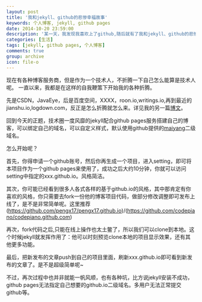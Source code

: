 ```yaml
---
layout: post
title: '我和jekyll、github的悲惨幸福故事'
keywords: 个人博客, jekyll, github pages
date: 2014-10-20 23:59:00
description: '某一天，我发现我喜欢上了github,随后就有了我和jekyll、github的悲惨幸福故事'
categories: [生活]
tags: [jekyll, github pages, 个人博客]
comments: true
group: archive
icon: file-o
---
```


现在有各种博客服务商，但是作为一个技术人，不折腾一下自己怎么能算是技术人呢。
一直以来，我都是在这样的自我鞭策下开始我的各种折腾。

先是CSDN，JavaEye，后是百度空间，XXXX，roon.io,writings.io,再到最近的jianshu.io,logdown.com，反正是怎么折腾就怎么来。详见我的另一篇[博文](http://maiyang.github.io/2013/08/28/my-blog-domain-name-history)。

回到今天的正题，技术圈一度风靡的jekyll配合github pages服务搭建自己的博客，可以绑定自己的域名，可以自定义样式，默认使用github提供的[maiyang](http://maiyang.github.io)二级域名。

怎么开始呢？

<!--more-->
首先，你得申请一个github账号，然后你再生成一个项目，进入setting，即可将本项目作为一个github pages来使用了，成功之后大约10分钟，你就可以访问setting中指定的xxx.github.io。风格简洁。

其次，你可能已经看到很多人各式各样的基于github.io的风格，其中那肯定有你喜欢的风格，你只需要去fork一份他的博客项目代码，做部分修改调整即可发布上线了，是不是非常简单呢。这里推荐(https://github.com/pengx17/pengx17.github.io)/(https://github.com/codepiano/codepiano.github.com)

再次，fork代码之后,只能在线上操作也太土鳖了，所以我们可以clone到本地。这个时候jekyll就发挥作用了：他可以时刻预览clone本地的项目显示效果，还有其他更多功能。

最后，把新发布的文章push到自己的项目里面，刷新xxx.github.io即可看到新发布的文章了。是不是超级简单呢~

不过，再次过程中也并非就能一帆风顺，也有各种坑，比方说jekyll安装不成功，github pages无法指定自己想要的github.io二级域名。多用户无法正常提交github等。